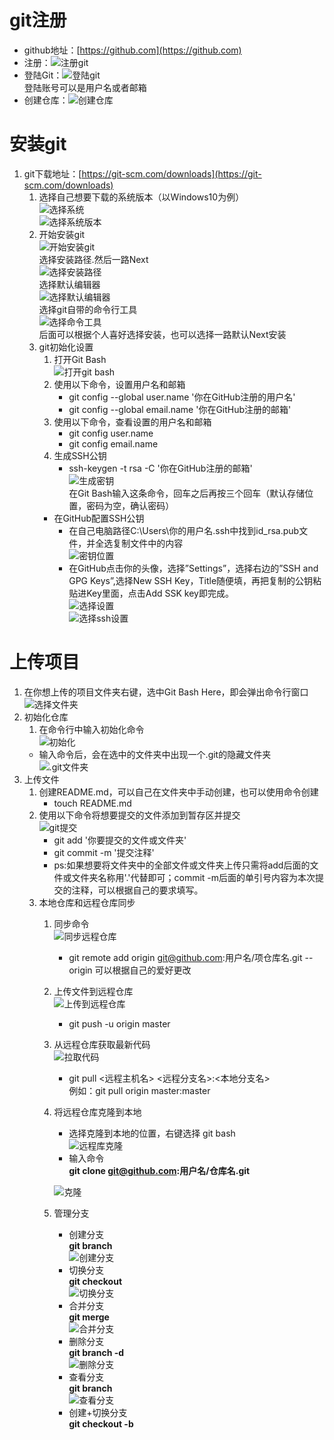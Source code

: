 # git注册
- github地址：[https://github.com](https://github.com)</br>
- 注册：![注册git](http://m.qpic.cn/psb?/V10sTJNc3PWHJb/T7*V*FHBvCc41j78iIIkSL3JiYUus.KKDSRfR0zJUwc!/b/dAgBAAAAAAAA&bo=EgT4AwAAAAADB88!&rf=viewer_4)</br>
- 登陆Git：![登陆git](http://m.qpic.cn/psb?/V10sTJNc3PWHJb/OI3QbH.8ZQeoRkXQckymk8HDfnofR.9EJ.8bnw9Sd3Q!/b/dDYBAAAAAAAA&bo=ggPMAwAAAAADB2w!&rf=viewer_4)</br>
登陆账号可以是用户名或者邮箱</br>
- 创建仓库：![创建仓库](http://m.qpic.cn/psb?/V10sTJNc3PWHJb/5D7bo1zbj9gMmdLtkSswbdOK*ARC6c2R0UVcvLAVVaE!/b/dFYAAAAAAAAA&bo=cAg4BAAAAAADB2Y!&rf=viewer_4)</br>

# 安装git
1. git下载地址：[https://git-scm.com/downloads](https://git-scm.com/downloads)</br>
	1. 选择自己想要下载的系统版本（以Windows10为例）</br>
	![选择系统](http://m.qpic.cn/psb?/V10sTJNc3PWHJb/LAo0q99xYIJXPjlKweXZpiZ*2r1BnuTNHffGOrJ7Myw!/b/dEUBAAAAAAAA&bo=pAeQAgAAAAADBxM!&rf=viewer_4)</br>
	![选择系统版本](http://m.qpic.cn/psb?/V10sTJNc3PWHJb/9gpMQf6tDz0G*o4heIZunvv1oJXXH7hNad0MpfGrWIU!/b/dDUBAAAAAAAA&bo=awc4BAAAAAADB3I!&rf=viewer_4)</br>
	2. 开始安装git</br>
	![开始安装git](http://m.qpic.cn/psb?/V10sTJNc3PWHJb/iavaZ0qXQuwGwT*.wD3fYU2GGxIKwHlfPQhijJcZrek!/b/dAgBAAAAAAAA&bo=WgQ4AwAAAAADB0c!&rf=viewer_4)</br>
	选择安装路径.然后一路Next</br>
	![选择安装路径](http://m.qpic.cn/psb?/V10sTJNc3PWHJb/lxY4vpYepbWsLSGgNAfN5Lu0DtoLP9jBORXGrFYZK9I!/b/dDYBAAAAAAAA&bo=GARAAwAAAAADJ10!&rf=viewer_4)</br>
	选择默认编辑器</br>
	![选择默认编辑器](http://m.qpic.cn/psb?/V10sTJNc3PWHJb/VK9VPefnXipc5J.JRxnY7RDQOzHZB.IZ0B4838pDOCE!/b/dDQBAAAAAAAA&bo=JgQ0AwAAAAADJxc!&rf=viewer_4)</br>
	选择git自带的命令行工具</br>
	![选择命令工具](http://m.qpic.cn/psb?/V10sTJNc3PWHJb/av1j6DwcB*r3ghbc.PscqP5J8DYsedi7x0B9leT2ZdU!/b/dDYBAAAAAAAA&bo=HAQyAwAAAAADNzs!&rf=viewer_4)</br>
	后面可以根据个人喜好选择安装，也可以选择一路默认Next安装</br>
	3. git初始化设置</br>
		1. 打开Git Bash </br>
		![打开git bash](http://m.qpic.cn/psb?/V10sTJNc3PWHJb/aC2K5OG1Wc7ULRX*0KTITQ3OtIxN39lyztWMI4UdLIA!/b/dDUBAAAAAAAA&bo=YgIYBQAAAAADB18!&rf=viewer_4)</br>
		2. 使用以下命令，设置用户名和邮箱</br>
			- git config --global user.name '你在GitHub注册的用户名'</br>
			- git config --global email.name '你在GitHub注册的邮箱'</br>
		3. 使用以下命令，查看设置的用户名和邮箱</br>
			- git config user.name</br>
			- git config email.name</br>
		4. 生成SSH公钥</br>
			- ssh-keygen -t rsa -C '你在GitHub注册的邮箱'</br>
			![生成密钥](http://m.qpic.cn/psb?/V10sTJNc3PWHJb/1SBDdnO66oNM1*RhDRceHEpb0lVgF88Itytj1Oq8x.k!/b/dDYBAAAAAAAA&bo=ngV4AwAAAAADR4I!&rf=viewer_4)</br>
	在Git Bash输入这条命令，回车之后再按三个回车（默认存储位置，密码为空，确认密码）</br>
		- 在GitHub配置SSH公钥 </br>
			- 在自己电脑路径C:\Users\你的用户名\.ssh中找到id_rsa.pub文件，并全选复制文件中的内容</br>
			![密钥位置](http://m.qpic.cn/psb?/V10sTJNc3PWHJb/fYln4EdDQE7OQoFFHVvFL*2pst1f3FQGgznMgIWA.hY!/b/dDQBAAAAAAAA&bo=TgfcAQAAAAADB7Y!&rf=viewer_4)</br>
			- 在GitHub点击你的头像，选择”Settings”，选择右边的”SSH and GPG Keys”,选择New SSH Key，Title随便填，再把复制的公钥粘贴进Key里面，点击Add SSK key即完成。</br>
			![选择设置](http://m.qpic.cn/psb?/V10sTJNc3PWHJb/FLeNXZaJplO6fySqpIgOOfbp3sY3QNJ7MNSeXfQChMM!/b/dDIBAAAAAAAA&bo=Vgh4AwAAAAADR0c!&rf=viewer_4)</br>
			![选择ssh设置](http://m.qpic.cn/psb?/V10sTJNc3PWHJb/74kbQSYt87hacxK7qswrxKIna26p9KhiOJG4nzxKQbg!/b/dFUAAAAAAAAA&bo=ognOAwAAAAADRwQ!&rf=viewer_4)</br>
			
# 上传项目</br>
1. 在你想上传的项目文件夹右键，选中Git Bash Here，即会弹出命令行窗口</br>
	![选择文件夹](http://m.qpic.cn/psb?/V10sTJNc3PWHJb/8aq4Xn2aW1GFi5weH1*8DSfh*eyH*XvW56yq0c1GQ3A!/b/dDABAAAAAAAA&bo=VgdCAgAAAAADBzM!&rf=viewer_4)</br>
2. 初始化仓库
	1. 在命令行中输入初始化命令</br>
	![初始化](http://m.qpic.cn/psb?/V10sTJNc3PWHJb/dW2pIo7wtsKJR15SWa2XvHjRNIX1fJhTCyHxewsUZUE!/b/dDQBAAAAAAAA&bo=aAOcAAAAAAADF8U!&rf=viewer_4)</br>
	- 输入命令后，会在选中的文件夹中出现一个.git的隐藏文件夹</br>
	![.git文件夹](http://m.qpic.cn/psb?/V10sTJNc3PWHJb/j.ad3uFmfXoMD1N37sac6upu8IPioCmeC**t*Xi8UKM!/b/dDUBAAAAAAAA&bo=jAaeAQAAAAADBzc!&rf=viewer_4)</br>
3. 上传文件
	1. 创建README.md，可以自己在文件夹中手动创建，也可以使用命令创建</br>
		- touch README.md</br>
	2. 使用以下命令将想要提交的文件添加到暂存区并提交</br>
		![git提交](http://m.qpic.cn/psb?/V10sTJNc3PWHJb/VjwirsG9VpZHcyrXYrdWaAiueKN8h9W6KPGb2aSUhvU!/b/dDABAAAAAAAA&bo=HgNSAAAAAAADB20!&rf=viewer_4)
		- git add '你要提交的文件或文件夹'</br>
		- git commit -m '提交注释'</br>
		- ps:如果想要将文件夹中的全部文件或文件夹上传只需将add后面的文件或文件夹名称用'.'代替即可；commit -m后面的单引号内容为本次提交的注释，可以根据自己的要求填写。 </br>
	3. 本地仓库和远程仓库同步</br>
		1. 同步命令</br>
			![同步远程仓库](http://m.qpic.cn/psb?/V10sTJNc3PWHJb/g4x428xGTA1DXal6uHAJ.JnDz*EAjVNGQBQ53Qo8NeE!/b/dDYBAAAAAAAA&bo=2gQuAAAAAAADF8I!&rf=viewer_4)</br>
			- git remote add origin git@github.com:用户名/项仓库名.git --origin 可以根据自己的爱好更改</br>
		2. 上传文件到远程仓库</br>
			![上传到远程仓库](http://m.qpic.cn/psb?/V10sTJNc3PWHJb/0jCks7VIFawdSGyqqGuH1rMI6.Muvr15XPi6D43ygRs!/b/dDUBAAAAAAAA&bo=9AP2AAAAAAADNxM!&rf=viewer_4)</br>
			- git push -u origin master</br>
		3. 从远程仓库获取最新代码</br>
			![拉取代码](http://m.qpic.cn/psb?/V10sTJNc3PWHJb/Nb55.CtpIptD.z3WBU1gnQpXd8uipR1imMcUQzgFZhE!/b/dDEBAAAAAAAA&bo=LAQkAQAAAAADNx8!&rf=viewer_4)</br>
			- git pull <远程主机名> <远程分支名>:<本地分支名></br>
			  例如：git pull origin master:master</br>
			  
		4. 将远程仓库克隆到本地
			- 选择克隆到本地的位置，右键选择 git bash </br>
			![远程库克隆](http://m.qpic.cn/psb?/V10sTJNc3PWHJb/WyQ3jnMI6cSCyZOdXffpI3YBNvpAcC.JsqJKF72*4VQ!/b/dDQBAAAAAAAA&bo=mAP0AgAAAAADB08!&rf=viewer_4)
			- 输入命令 </br>
			 **git clone git@github.com:用户名/仓库名.git**</br>
			
			![克隆](http://m.qpic.cn/psb?/V10sTJNc3PWHJb/hwcMRNMGQKv4xnNYWNPJWrr1P3.6Wyx12RH*0eNrZnY!/b/dDYBAAAAAAAA&bo=KgT0AAAAAAADB*g!&rf=viewer_4)
		5. 管理分支
			- 创建分支</br>
				**git branch <name>**</br>
				![创建分支](http://m.qpic.cn/psb?/V10sTJNc3PWHJb/TMX5hRL9auWyLg2mWgCD7jQsteMArugWLn5dsawIIc0!/b/dDcBAAAAAAAA&bo=cgKSAAAAAAADB8A!&rf=viewer_4)
			- 切换分支</br>
				**git checkout <name>**</br>
				![切换分支](http://m.qpic.cn/psb?/V10sTJNc3PWHJb/kDqHprOM1z2GVzzmoixQBrl60.V7YDbxsNec3zaMvqg!/b/dDYBAAAAAAAA&bo=8gKuAAAAAAADB3w!&rf=viewer_4)
			- 合并分支</br>
				**git merge <name>**</br>
				![合并分支](http://m.qpic.cn/psb?/V10sTJNc3PWHJb/wKVdDf3kGEky4MXFpfqWPDsVChkrqpOyav54*53oKIc!/b/dEYBAAAAAAAA&bo=jgK2AAAAAAADBxg!&rf=viewer_4)
			- 删除分支</br>
				**git branch -d <name>**</br>
				![删除分支](http://m.qpic.cn/psb?/V10sTJNc3PWHJb/avm6ngZ6O.FQdMzOWbRRGsivu1hBL8n4XGNyrTdZEqQ!/b/dDQBAAAAAAAA&bo=4gJ8AAAAAAADF64!&rf=viewer_4)
			- 查看分支</br>
				**git branch**</br>
				![查看分支](http://m.qpic.cn/psb?/V10sTJNc3PWHJb/TMX5hRL9auWyLg2mWgCD7jQsteMArugWLn5dsawIIc0!/b/dDcBAAAAAAAA&bo=cgKSAAAAAAADF9A!&rf=viewer_4)
			- 创建+切换分支</br>
				**git checkout -b <name>**</br>